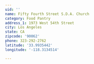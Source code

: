 ```yaml
---
uid: ''
name: Fifty Fourth Street S.D.A. Church
category: Food Pantry
address_1: 1973 West 54th Street
city: Los Angeles
state: CA
zipcode: '90062'
phone: 323-292-2762
latitude: '33.9935442'
longitude: '-118.3134514'

---
```

